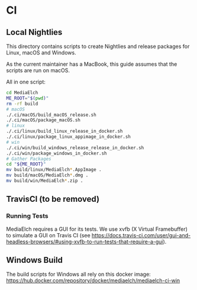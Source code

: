 # CI

## Local Nightlies

This directory contains scripts to create Nightlies and release
packages for Linux, macOS and Windows.

As the current maintainer has a MacBook, this guide assumes that
the scripts are run on macOS.

All in one script:

```sh
cd MediaElch
ME_ROOT="$(pwd)"
rm -rf build
# macOS
./.ci/macOS/build_macOS_release.sh
./.ci/macOS/package_macOS.sh
# linux
./.ci/linux/build_linux_release_in_docker.sh
./.ci/linux/package_linux_appimage_in_docker.sh
# win
./.ci/win/build_windows_release_release_in_docker.sh
./.ci/win/package_windows_in_docker.sh
# Gather Packages
cd "${ME_ROOT}"
mv build/linux/MediaElch*.AppImage .
mv build/macOS/MediaElch*.dmg .
mv build/win/MediaElch*.zip .
```

## TravisCI (to be removed)

### Running Tests

MediaElch requires a GUI for its tests.
We use xvfb (X Virtual Framebuffer) to simulate a GUI on Travis CI
(see <https://docs.travis-ci.com/user/gui-and-headless-browsers/#using-xvfb-to-run-tests-that-require-a-gui>).

## Windows Build

The build scripts for Windows all rely on this docker image:
<https://hub.docker.com/repository/docker/mediaelch/mediaelch-ci-win>
